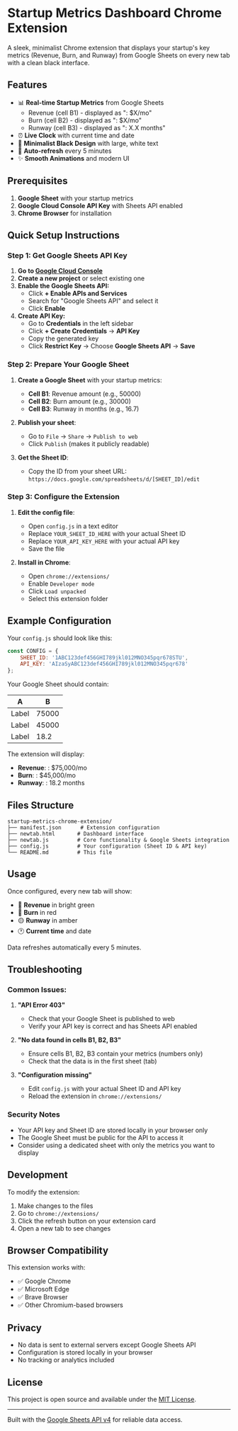 # Startup Metrics Dashboard Chrome Extension

A sleek, minimalist Chrome extension that displays your startup's key metrics (Revenue, Burn, and Runway) from Google Sheets on every new tab with a clean black interface.

## Features

- 📊 **Real-time Startup Metrics** from Google Sheets
  - Revenue (cell B1) - displayed as ": $X/mo"
  - Burn (cell B2) - displayed as ": $X/mo" 
  - Runway (cell B3) - displayed as ": X.X months"
- ⏰ **Live Clock** with current time and date
- 🖤 **Minimalist Black Design** with large, white text
- 🔄 **Auto-refresh** every 5 minutes
- ✨ **Smooth Animations** and modern UI

## Prerequisites

1. **Google Sheet** with your startup metrics
2. **Google Cloud Console API Key** with Sheets API enabled
3. **Chrome Browser** for installation

## Quick Setup Instructions

### Step 1: Get Google Sheets API Key

1. **Go to [Google Cloud Console](https://console.developers.google.com/)**
2. **Create a new project** or select existing one
3. **Enable the Google Sheets API:**
   - Click **+ Enable APIs and Services**
   - Search for "Google Sheets API" and select it
   - Click **Enable**
4. **Create API Key:**
   - Go to **Credentials** in the left sidebar
   - Click **+ Create Credentials** → **API Key**
   - Copy the generated key
   - Click **Restrict Key** → Choose **Google Sheets API** → **Save**

### Step 2: Prepare Your Google Sheet

1. **Create a Google Sheet** with your startup metrics:
   - **Cell B1**: Revenue amount (e.g., 50000)
   - **Cell B2**: Burn amount (e.g., 30000)
   - **Cell B3**: Runway in months (e.g., 16.7)

2. **Publish your sheet**:
   - Go to `File` → `Share` → `Publish to web`
   - Click `Publish` (makes it publicly readable)

3. **Get the Sheet ID**:
   - Copy the ID from your sheet URL: `https://docs.google.com/spreadsheets/d/[SHEET_ID]/edit`

### Step 3: Configure the Extension

1. **Edit the config file**:
   - Open `config.js` in a text editor
   - Replace `YOUR_SHEET_ID_HERE` with your actual Sheet ID
   - Replace `YOUR_API_KEY_HERE` with your actual API key
   - Save the file

2. **Install in Chrome**:
   - Open `chrome://extensions/`
   - Enable `Developer mode`
   - Click `Load unpacked`
   - Select this extension folder

## Example Configuration

Your `config.js` should look like this:

```javascript
const CONFIG = {
    SHEET_ID: '1ABC123def456GHI789jkl012MNO345pqr678STU',
    API_KEY: 'AIzaSyABC123def456GHI789jkl012MNO345pqr678'
};
```

Your Google Sheet should contain:

| A | B |
|---|---|
| Label | 75000 |
| Label | 45000 |
| Label | 18.2 |

The extension will display:
- **Revenue**: : $75,000/mo
- **Burn**: : $45,000/mo  
- **Runway**: : 18.2 months

## Files Structure

```
startup-metrics-chrome-extension/
├── manifest.json      # Extension configuration
├── newtab.html       # Dashboard interface
├── newtab.js         # Core functionality & Google Sheets integration
├── config.js         # Your configuration (Sheet ID & API key)
└── README.md         # This file
```

## Usage

Once configured, every new tab will show:
- 💚 **Revenue** in bright green
- 🔴 **Burn** in red  
- 🟡 **Runway** in amber
- 🕐 **Current time** and date

Data refreshes automatically every 5 minutes.

## Troubleshooting

### Common Issues:

1. **"API Error 403"**
   - Check that your Google Sheet is published to web
   - Verify your API key is correct and has Sheets API enabled

2. **"No data found in cells B1, B2, B3"**
   - Ensure cells B1, B2, B3 contain your metrics (numbers only)
   - Check that the data is in the first sheet (tab)

3. **"Configuration missing"**
   - Edit `config.js` with your actual Sheet ID and API key
   - Reload the extension in `chrome://extensions/`

### Security Notes

- Your API key and Sheet ID are stored locally in your browser only
- The Google Sheet must be public for the API to access it
- Consider using a dedicated sheet with only the metrics you want to display

## Development

To modify the extension:

1. Make changes to the files
2. Go to `chrome://extensions/`
3. Click the refresh button on your extension card
4. Open a new tab to see changes

## Browser Compatibility

This extension works with:
- ✅ Google Chrome
- ✅ Microsoft Edge
- ✅ Brave Browser
- ✅ Other Chromium-based browsers

## Privacy

- No data is sent to external servers except Google Sheets API
- Configuration is stored locally in your browser
- No tracking or analytics included

## License

This project is open source and available under the [MIT License](LICENSE).

---

Built with the [Google Sheets API v4](https://developers.google.com/workspace/sheets/api/guides/concepts) for reliable data access. 